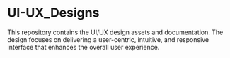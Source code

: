 # UI-UX_Designs
This repository contains the UI/UX design assets and documentation. The design focuses on delivering a user-centric, intuitive, and responsive interface that enhances the overall user experience.
